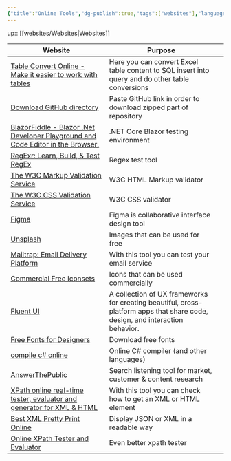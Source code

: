 ```yaml
---
{"title":"Online Tools","dg-publish":true,"tags":["websites"],"language":"en","permalink":"/websites/online-tools/","dgPassFrontmatter":true}
---
```


up:: [[websites/Websites\|Websites]]

| Website                                                                                                      | Purpose                                                                                                                      |     |
| ------------------------------------------------------------------------------------------------------------ | ---------------------------------------------------------------------------------------------------------------------------- | --- |
| [Table Convert Online - Make it easier to work with tables](https://tableconvert.com/)                       | Here you can convert Excel table content to SQL insert into query and do other table conversions                             |     |
| [Download GitHub directory](https://download-directory.github.io/)                                           | Paste GitHub link in order to download zipped part of repository                                                             |     |
| [BlazorFiddle - Blazor .Net Developer Playground and Code Editor in the Browser.](https://blazorfiddle.com/) | .NET Core Blazor testing environment                                                                                         |     |
| [RegExr: Learn, Build, & Test RegEx](https://regexr.com/)                                                    | Regex test tool                                                                                                              |     |
| [The W3C Markup Validation Service](https://validator.w3.org/#validate_by_input)                             | W3C HTML Markup validator                                                                                                    |     |
| [The W3C CSS Validation Service](https://jigsaw.w3.org/css-validator/#validate_by_input)                     | W3C CSS validator                                                                                                            |     |
| [Figma](https://www.figma.com/)                                                                              | Figma is collaborative interface design tool                                                                                 |     |
| [Unsplash](https://unsplash.com/)                                                                            | Images that can be used for free                                                                                             |     |
| [Mailtrap: Email Delivery Platform](https://mailtrap.io/)                                                    | With this tool you can test your email service                                                                               |     |
| [Commercial Free Iconsets](https://iconarchive.com/commercialfree.html)                                      | Icons that can be used commercially                                                                                          |     |
| [Fluent UI](https://developer.microsoft.com/en-us/fluentui#/)                                                | A collection of UX frameworks for creating beautiful, cross-platform apps that share code, design, and interaction behavior. |     |
| [Free Fonts for Designers](https://befonts.com/)                                                             | Download free fonts                                                                                                          |     |
| [compile c# online](https://rextester.com/)                                                                  | Online C# compiler (and other languages)                                                                                     |     |
| [AnswerThePublic](https://answerthepublic.com/)                                                              | Search listening tool for market, customer & content research                                                                |     |
| [XPath online real-time tester, evaluator and generator for XML & HTML](http://xpather.com/)                 | With this tool you can check how to get an XML or HTML element                                                               |     |
| [Best XML Pretty Print Online](https://jsonformatter.org/xml-pretty-print)                                   | Display JSON or XML in a readable way                                                                                        |     |
| [Online XPath Tester and Evaluator](https://extendsclass.com/xpath-tester.html)                              | Even better xpath tester                                                                                                                             |     |
